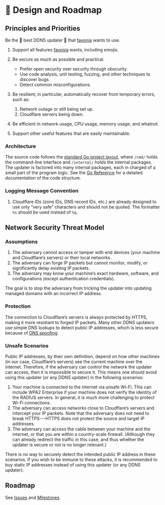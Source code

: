 # 📄 Design and Roadmap

## Principles and Priorities

Be the 🌟 best DDNS updater 🌟 that [favonia](mailto:favonia+github@gmail.com) wants to use.

1. Support all features [favonia](mailto:favonia+github@gmail.com) wants, including emojis.

2. Be secure as much as possible and practical.

   - Prefer open security over security through obscurity.
   - Use code analysis, unit testing, fuzzing, and other techniques to discover bugs.
   - Detect common misconfigurations.

3. Be resilient; in particular, automatically recover from temporary errors, such as:

   1. Network outage or still being set up.
   2. Cloudflare servers being down.

4. Be efficient in network usage, CPU usage, memory usage, and whatnot.

5. Support other useful features that are easily maintainable.

### Architecture

The source code follows the [standard Go project layout](https://github.com/golang-standards/project-layout), where `/cmd/` holds the command-line interface and `/internal/` holds the internal packages. The updater is factored into many internal packages, each in charged of a small part of the program logic. See the [Go Reference](https://pkg.go.dev/github.com/favonia/cloudflare-ddns/) for a detailed documentation of the code structure.

### Logging Message Convention

1. Cloudflare IDs (zone IDs, DNS record IDs, etc.) are already designed to use only “very safe” characters and should not be quoted. The formatter `%s` should be used instead of `%q`.

## Network Security Threat Model

### Assumptions

1. The adversary cannot access or tamper with end devices (your machine and Cloudflare’s servers) or their local networks.
2. The adversary can forge IP packets but cannot monitor, modify, or significantly delay existing IP packets.
3. The adversary may know your machine’s exact hardware, software, and configurations (except authentication credentials).

The goal is to stop the adversary from tricking the updater into updating managed domains with an incorrect IP address.

### Protection

The connection to Cloudflare’s servers is always protected by HTTPS, making it more resistant to forged IP packets. Many other DDNS updaters use simple DNS lookups to detect public IP addresses, which is less secure because of [DNS spoofing](https://en.wikipedia.org/wiki/DNS_spoofing).

### Unsafe Scenarios

Public IP addresses, by their own definition, depend on how other machines (in our case, Cloudflare’s servers) see the current machine over the internet. Therefore, if the adversary can control the network the updater can access, then it is impossible to secure it. This means one should avoid using this updater (or any DDNS updater) in the following scenarios:

1. Your machine is connected to the internet via unsafe Wi-Fi. This can include WPA2 Enterprise if your machine does not verify the identity of the RADIUS servers. In general, it is much more challenging to protect Wi-Fi connections.
2. The adversary can access networks close to Cloudflare’s servers and intercept your IP packets. Note that the adversary does not need to break HTTPS---HTTPS does not protect the source and target IP addresses.
3. The adversary can access the cable between your machine and the internet, or that you are within a country-scale firewall. (Although they can already redirect the traffic in this case, and thus whether the updater is secure or not is no longer relevant.)

There is no way to securely detect the intended public IP address in these scenarios. If you wish to be immune to these attacks, it is recommended to buy static IP addresses instead of using this updater (or any DDNS updater).

## Roadmap

See [Issues](https://github.com/favonia/cloudflare-ddns/issues) and [Milestones](https://github.com/favonia/cloudflare-ddns/milestones).
